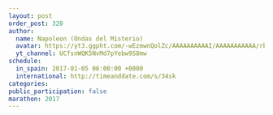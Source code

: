 ```yaml
---
layout: post
order_post: 320
author:
  name: Napoleon (Ondas del Misterio)
  avatar: https://yt3.ggpht.com/-wEzmwnQolZc/AAAAAAAAAAI/AAAAAAAAAAA/rbynWE9BOws/s88-c-k-no-mo-rj-c0xffffff/photo.jpg
  yt_channel: UCfsnWQK5NvMd7pYebw9S8mw
schedule:
  in_spain: 2017-01-05 06:00:00 +0000
  international: http://timeanddate.com/s/34sk
categories:
public_participation: false
marathon: 2017
---
```

<!--iframe width="475" height="267" src="https://www.youtube.com/embed/MISSING" frameborder="0" allowfullscreen></iframe-->
